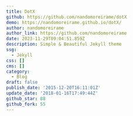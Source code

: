 ```yaml
---
title: DotX
github: https://github.com/nandomoreirame/dotX
demo: https://nandomoreirame.github.io/dotX/
author: nandomoreirame
author_link: https://github.com/nandomoreirame
date: 2023-11-29T09:04:51.859Z
description: Simple & Beautiful Jekyll theme
ssg:
  - Jekyll
css: []
cms: []
category:
  - Blog
draft: false
publish_date: '2015-12-20T16:11:01Z'
update_date: '2018-01-16T17:49:44Z'
github_star: 88
github_fork: 55
---
```

